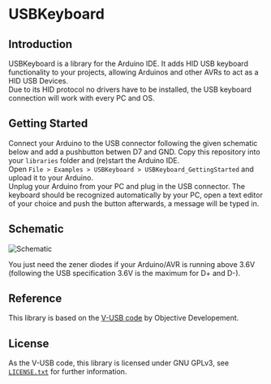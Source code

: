 # USBKeyboard
## Introduction
USBKeyboard is a library for the Arduino IDE. It adds HID USB keyboard functionality to your projects, allowing Arduinos and other AVRs to act as a HID USB Devices.  
Due to its HID protocol no drivers have to be installed, the USB keyboard connection will work with every PC and OS.

## Getting Started
Connect your Arduino to the USB connector following the given schematic below and add a pushbutton betwen D7 and GND. Copy this repository into your `libraries` folder and (re)start the Arduino IDE.  
Open `File > Examples > USBKeyboard > USBKeyboard_GettingStarted` and upload it to your Arduino.  
Unplug your Arduino from your PC and plug in the USB connector. The keyboard should be recognized automatically by your PC, open a text editor of your choice and push the button afterwards, a message will be typed in.

## Schematic
![Schematic](https://petrockblog.files.wordpress.com/2012/05/wpid-photo-19-05-2012-22201.jpg "Schematic for the Arduino UNO")

You just need the zener diodes if your Arduino/AVR is running above 3.6V  
(following the USB specification 3.6V is the maximum for D+ and D-).

## Reference
This library is based on the [V-USB code](https://www.obdev.at/products/vusb/) by Objective Developement.

## License
As the V-USB code, this library is licensed under GNU GPLv3, see [`LICENSE.txt`](LICENSE.txt) for further information.
